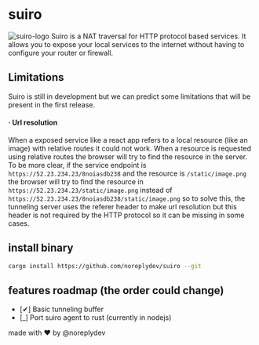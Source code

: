 # suiro
![suiro-logo](https://github.com/noreplydev/suiro-rs/blob/assets/Screenshot%202023-10-18%20at%2021.29.19.png?raw=true)
Suiro is a NAT traversal for HTTP protocol based services. It allows you to expose your local services to the internet without having to configure your router or firewall. 

## Limitations
Suiro is still in development but we can predict some limitations that will be present in the first release.

#### · Url resolution
When a exposed service like a react app refers to a local resource (like an image) with relative routes it could not work. When a resource is requested using relative routes the browser will try to find the resource in the server. To be more clear, if the service endpoint is `https://52.23.234.23/8noiasdb238` and the resource is `/static/image.png` the browser will try to find the resource in `https://52.23.234.23/static/image.png` instead of `https://52.23.234.23/8noiasdb238/static/image.png` so to solve this, the tunneling server uses the referer header to make url resolution but this header is not required by the HTTP protocol so it can be missing in some cases. 

## install binary
```bash
cargo install https://github.com/noreplydev/suiro --git 
```

## features roadmap (the order could change)
- [✔]️ Basic tunneling buffer
- [_] Port suiro agent to rust (currently in nodejs)

made with ❤️ by @noreplydev